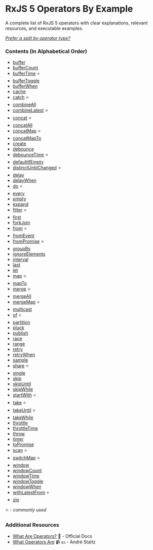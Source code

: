 # RxJS 5 Operators By Example

A complete list of RxJS 5 operators with clear explanations, relevant resources, and executable examples.

*[Prefer a split by operator type?](README.md)*

### Contents (In Alphabetical Order)

* [buffer](transformation/buffer.md)
* [bufferCount](transformation/buffercount.md)
* [bufferTime](transformation/buffertime.md) :star:
* [bufferToggle](transformation/buffertoggle.md)
* [bufferWhen](transformation/bufferwhen.md)
* [cache](multicasting/cache.md)
* [catch](error_handling/catch.md) :star:
* [combineAll](combination/combineall.md)
* [combineLatest](combination/combinelatest.md) :star:
* [concat](combination/concat.md) :star:
* [concatAll](combination/concatall.md)
* [concatMap](transformation/concatmap.md) :star:
* [concatMapTo](transformation/concatmapto.md)
* [create](creation/create.md)
* [debounce](filtering/debounce.md)
* [debounceTime](filtering/debouncetime.md) :star:
* [defaultIfEmpty](conditional/defaultifempty.md)
* [distinctUntilChanged](filtering/distinctuntilchanged.md) :star:
* [delay](utility/delay.md)
* [delayWhen](utility/delaywhen.md)
* [do](utility/do.md) :star:
* [every](conditional/every.md)
* [empty](creation/empty.md)
* [expand](transformation/expand.md)
* [filter](filtering/filter.md) :star:
* [first](filtering/first.md)
* [forkJoin](combination/forkjoin.md)
* [from](creation/from.md) :star:
* [fromEvent](creation/fromevent.md)
* [fromPromise](creation/frompromise.md) :star:
* [groupBy](transformation/groupby.md)
* [ignoreElements](filtering/ignoreelements.md)
* [interval](creation/interval.md)
* [last](filtering/last.md)
* [let](utility/let.md)
* [map](transformation/map.md) :star:
* [mapTo](transformation/mapto.md)
* [merge](combination/merge.md) :star:
* [mergeAll](combination/mergeall.md)
* [mergeMap](transformation/mergemap.md) :star:
* [multicast](multicasting/multicast.md)
* [of](creation/of.md) :star:
* [partition](transformation/partition.md)
* [pluck](transformation/pluck.md)
* [publish](multicasting/publish.md)
* [race](combination/race.md)
* [range](creation/range.md)
* [retry](error_handling/retry.md)
* [retryWhen](error_handling/retrywhen.md)
* [sample](filtering/sample.md)
* [share](multicasting/share.md) :star:
* [single](filtering/single.md)
* [skip](filtering/skip.md)
* [skipUntil](filtering/skipuntil.md)
* [skipWhile](filtering/skipwhile.md)
* [startWith](combination/startwith.md) :star:
* [take](filtering/take.md) :star:
* [takeUntil](filtering/takeuntil.md) :star:
* [takeWhile](filtering/takewhile.md)
* [throttle](filtering/throttle.md)
* [throttleTime](filtering/throttletime.md)
* [throw](creation/throw.md)
* [timer](creation/timer.md)
* [toPromise](utility/topromise.md)
* [scan](transformation/scan.md) :star:
* [switchMap](transformation/switchmap.md) :star:
* [window](transformation/window.md)
* [windowCount](transformation/windowcount.md)
* [windowTime](transformation/windowtime.md)
* [windowToggle](transformation/windowtoggle.md)
* [windowWhen](transformation/windowwhen.md)
* [withLatestFrom](combination/withlatestfrom.md) :star:
* [zip](combination/zip.md)

:star: - *commonly used*

### Additional Resources
* [What Are Operators?](http://reactivex.io/rxjs/manual/overview.html#operators) :newspaper: - Official Docs
* [What Operators Are](https://egghead.io/lessons/rxjs-what-rxjs-operators-are) :video_camera: :dollar: - André Staltz
